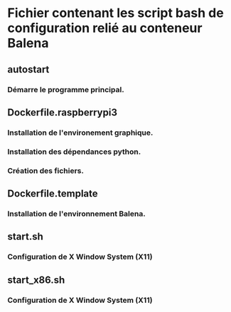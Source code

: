 # Fichier contenant les script bash de configuration relié au conteneur Balena

## autostart
### Démarre le programme principal.

## Dockerfile.raspberrypi3
### Installation de l'environement graphique.
### Installation des dépendances python.
### Création des fichiers.

## Dockerfile.template
### Installation de l'environnement Balena.

## start.sh
### Configuration de X Window System (X11)

## start_x86.sh
### Configuration de X Window System (X11)
